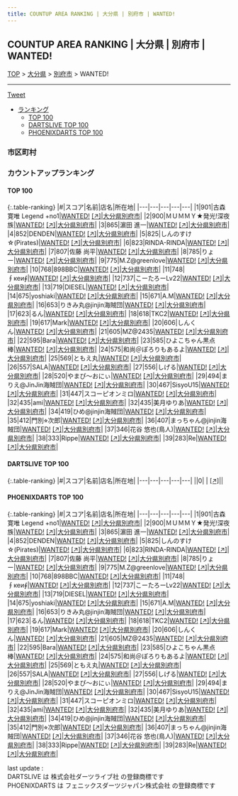 ```yaml
---
title: COUNTUP AREA RANKING | 大分県 | 別府市 | WANTED!
---
```

## COUNTUP AREA RANKING | 大分県 | 別府市 | WANTED!

[TOP](/darts/rank/) > [大分県](/darts/rank/大分県/) > [別府市](/darts/rank/大分県/別府市/) > WANTED!

___

<a href="https://twitter.com/share?ref_src=twsrc%5Etfw" data-text="COUNTUP AREA RANKING | 大分県別府市WANTED!" class="twitter-share-button" data-hashtags="DARTSLIVE,PHOENIXDARTS,darts,ダーツ" data-show-count="false">Tweet</a>

* [ランキング](#カウントアップランキング)
    * [TOP 100](#top-100)
    * [DARTSLIVE TOP 100](#dartslive-top-100)
    * [PHOENIXDARTS TOP 100](#phoenixdarts-top-100)

### 市区町村

<ul>

</ul>

### カウントアップランキング

#### TOP 100



{:.table-ranking}
|#|スコア|名前|店名|所在地|
|---|---|---|---|---|
|1|901|<span class="rank-name-pd">古森 寛唯  Legend +no1</span>|<a href="/darts/rank/shops/7259.html">WANTED!</a> <a href="https://vs.phoenixdarts.com/jp/shop/shopDetailInfo/s_7259?s_seq=7259">[↗]</a>|<a href="/darts/rank/大分県/別府市">大分県別府市</a>|
|2|900|<span class="rank-name-pd">ＭＵＭＭＹ★発光!深夜族</span>|<a href="/darts/rank/shops/7259.html">WANTED!</a> <a href="https://vs.phoenixdarts.com/jp/shop/shopDetailInfo/s_7259?s_seq=7259">[↗]</a>|<a href="/darts/rank/大分県/別府市">大分県別府市</a>|
|3|865|<span class="rank-name-pd"><span class="pro-icon-pd"></span>濵田 進一</span>|<a href="/darts/rank/shops/7259.html">WANTED!</a> <a href="https://vs.phoenixdarts.com/jp/shop/shopDetailInfo/s_7259?s_seq=7259">[↗]</a>|<a href="/darts/rank/大分県/別府市">大分県別府市</a>|
|4|852|<span class="rank-name-pd">DENDEN</span>|<a href="/darts/rank/shops/7259.html">WANTED!</a> <a href="https://vs.phoenixdarts.com/jp/shop/shopDetailInfo/s_7259?s_seq=7259">[↗]</a>|<a href="/darts/rank/大分県/別府市">大分県別府市</a>|
|5|825|<span class="rank-name-pd">しんのすけ☆(Pirates)</span>|<a href="/darts/rank/shops/7259.html">WANTED!</a> <a href="https://vs.phoenixdarts.com/jp/shop/shopDetailInfo/s_7259?s_seq=7259">[↗]</a>|<a href="/darts/rank/大分県/別府市">大分県別府市</a>|
|6|823|<span class="rank-name-pd">RINDA-RINDA</span>|<a href="/darts/rank/shops/7259.html">WANTED!</a> <a href="https://vs.phoenixdarts.com/jp/shop/shopDetailInfo/s_7259?s_seq=7259">[↗]</a>|<a href="/darts/rank/大分県/別府市">大分県別府市</a>|
|7|807|<span class="rank-name-pd">佐藤 尚平</span>|<a href="/darts/rank/shops/7259.html">WANTED!</a> <a href="https://vs.phoenixdarts.com/jp/shop/shopDetailInfo/s_7259?s_seq=7259">[↗]</a>|<a href="/darts/rank/大分県/別府市">大分県別府市</a>|
|8|785|<span class="rank-name-pd">りょー</span>|<a href="/darts/rank/shops/7259.html">WANTED!</a> <a href="https://vs.phoenixdarts.com/jp/shop/shopDetailInfo/s_7259?s_seq=7259">[↗]</a>|<a href="/darts/rank/大分県/別府市">大分県別府市</a>|
|9|775|<span class="rank-name-pd">M.Z@greenlove</span>|<a href="/darts/rank/shops/7259.html">WANTED!</a> <a href="https://vs.phoenixdarts.com/jp/shop/shopDetailInfo/s_7259?s_seq=7259">[↗]</a>|<a href="/darts/rank/大分県/別府市">大分県別府市</a>|
|10|768|<span class="rank-name-pd">898BBC</span>|<a href="/darts/rank/shops/7259.html">WANTED!</a> <a href="https://vs.phoenixdarts.com/jp/shop/shopDetailInfo/s_7259?s_seq=7259">[↗]</a>|<a href="/darts/rank/大分県/別府市">大分県別府市</a>|
|11|748|<span class="rank-name-pd">∮кеи∮</span>|<a href="/darts/rank/shops/7259.html">WANTED!</a> <a href="https://vs.phoenixdarts.com/jp/shop/shopDetailInfo/s_7259?s_seq=7259">[↗]</a>|<a href="/darts/rank/大分県/別府市">大分県別府市</a>|
|12|737|<span class="rank-name-pd">こーたろーLv22</span>|<a href="/darts/rank/shops/7259.html">WANTED!</a> <a href="https://vs.phoenixdarts.com/jp/shop/shopDetailInfo/s_7259?s_seq=7259">[↗]</a>|<a href="/darts/rank/大分県/別府市">大分県別府市</a>|
|13|719|<span class="rank-name-pd">DIESEL</span>|<a href="/darts/rank/shops/7259.html">WANTED!</a> <a href="https://vs.phoenixdarts.com/jp/shop/shopDetailInfo/s_7259?s_seq=7259">[↗]</a>|<a href="/darts/rank/大分県/別府市">大分県別府市</a>|
|14|675|<span class="rank-name-pd">yoshiaki</span>|<a href="/darts/rank/shops/7259.html">WANTED!</a> <a href="https://vs.phoenixdarts.com/jp/shop/shopDetailInfo/s_7259?s_seq=7259">[↗]</a>|<a href="/darts/rank/大分県/別府市">大分県別府市</a>|
|15|671|<span class="rank-name-pd">A.M</span>|<a href="/darts/rank/shops/7259.html">WANTED!</a> <a href="https://vs.phoenixdarts.com/jp/shop/shopDetailInfo/s_7259?s_seq=7259">[↗]</a>|<a href="/darts/rank/大分県/別府市">大分県別府市</a>|
|16|653|<span class="rank-name-pd">りきみ丸@jinjin海賊団</span>|<a href="/darts/rank/shops/7259.html">WANTED!</a> <a href="https://vs.phoenixdarts.com/jp/shop/shopDetailInfo/s_7259?s_seq=7259">[↗]</a>|<a href="/darts/rank/大分県/別府市">大分県別府市</a>|
|17|623|<span class="rank-name-pd">るん</span>|<a href="/darts/rank/shops/7259.html">WANTED!</a> <a href="https://vs.phoenixdarts.com/jp/shop/shopDetailInfo/s_7259?s_seq=7259">[↗]</a>|<a href="/darts/rank/大分県/別府市">大分県別府市</a>|
|18|618|<span class="rank-name-pd">TKC2</span>|<a href="/darts/rank/shops/7259.html">WANTED!</a> <a href="https://vs.phoenixdarts.com/jp/shop/shopDetailInfo/s_7259?s_seq=7259">[↗]</a>|<a href="/darts/rank/大分県/別府市">大分県別府市</a>|
|19|617|<span class="rank-name-pd">Mark</span>|<a href="/darts/rank/shops/7259.html">WANTED!</a> <a href="https://vs.phoenixdarts.com/jp/shop/shopDetailInfo/s_7259?s_seq=7259">[↗]</a>|<a href="/darts/rank/大分県/別府市">大分県別府市</a>|
|20|606|<span class="rank-name-pd">しんくん</span>|<a href="/darts/rank/shops/7259.html">WANTED!</a> <a href="https://vs.phoenixdarts.com/jp/shop/shopDetailInfo/s_7259?s_seq=7259">[↗]</a>|<a href="/darts/rank/大分県/別府市">大分県別府市</a>|
|21|605|<span class="rank-name-pd">MZ@2435</span>|<a href="/darts/rank/shops/7259.html">WANTED!</a> <a href="https://vs.phoenixdarts.com/jp/shop/shopDetailInfo/s_7259?s_seq=7259">[↗]</a>|<a href="/darts/rank/大分県/別府市">大分県別府市</a>|
|22|595|<span class="rank-name-pd">Bara</span>|<a href="/darts/rank/shops/7259.html">WANTED!</a> <a href="https://vs.phoenixdarts.com/jp/shop/shopDetailInfo/s_7259?s_seq=7259">[↗]</a>|<a href="/darts/rank/大分県/別府市">大分県別府市</a>|
|23|585|<span class="rank-name-pd">ひよこちゃん黒点棒</span>|<a href="/darts/rank/shops/7259.html">WANTED!</a> <a href="https://vs.phoenixdarts.com/jp/shop/shopDetailInfo/s_7259?s_seq=7259">[↗]</a>|<a href="/darts/rank/大分県/別府市">大分県別府市</a>|
|24|575|<span class="rank-name-pd">和尚＠ぽろりもあるよ</span>|<a href="/darts/rank/shops/7259.html">WANTED!</a> <a href="https://vs.phoenixdarts.com/jp/shop/shopDetailInfo/s_7259?s_seq=7259">[↗]</a>|<a href="/darts/rank/大分県/別府市">大分県別府市</a>|
|25|569|<span class="rank-name-pd">ともえ丸</span>|<a href="/darts/rank/shops/7259.html">WANTED!</a> <a href="https://vs.phoenixdarts.com/jp/shop/shopDetailInfo/s_7259?s_seq=7259">[↗]</a>|<a href="/darts/rank/大分県/別府市">大分県別府市</a>|
|26|557|<span class="rank-name-pd">SALA</span>|<a href="/darts/rank/shops/7259.html">WANTED!</a> <a href="https://vs.phoenixdarts.com/jp/shop/shopDetailInfo/s_7259?s_seq=7259">[↗]</a>|<a href="/darts/rank/大分県/別府市">大分県別府市</a>|
|27|556|<span class="rank-name-pd">しげる</span>|<a href="/darts/rank/shops/7259.html">WANTED!</a> <a href="https://vs.phoenixdarts.com/jp/shop/shopDetailInfo/s_7259?s_seq=7259">[↗]</a>|<a href="/darts/rank/大分県/別府市">大分県別府市</a>|
|28|520|<span class="rank-name-pd">やまぴ〜おにぃ</span>|<a href="/darts/rank/shops/7259.html">WANTED!</a> <a href="https://vs.phoenixdarts.com/jp/shop/shopDetailInfo/s_7259?s_seq=7259">[↗]</a>|<a href="/darts/rank/大分県/別府市">大分県別府市</a>|
|29|494|<span class="rank-name-pd">まりえ@JinJin海賊団</span>|<a href="/darts/rank/shops/7259.html">WANTED!</a> <a href="https://vs.phoenixdarts.com/jp/shop/shopDetailInfo/s_7259?s_seq=7259">[↗]</a>|<a href="/darts/rank/大分県/別府市">大分県別府市</a>|
|30|467|<span class="rank-name-pd">SisyoU15</span>|<a href="/darts/rank/shops/7259.html">WANTED!</a> <a href="https://vs.phoenixdarts.com/jp/shop/shopDetailInfo/s_7259?s_seq=7259">[↗]</a>|<a href="/darts/rank/大分県/別府市">大分県別府市</a>|
|31|447|<span class="rank-name-pd">スコーピオンミロ</span>|<a href="/darts/rank/shops/7259.html">WANTED!</a> <a href="https://vs.phoenixdarts.com/jp/shop/shopDetailInfo/s_7259?s_seq=7259">[↗]</a>|<a href="/darts/rank/大分県/別府市">大分県別府市</a>|
|32|435|<span class="rank-name-pd">ami</span>|<a href="/darts/rank/shops/7259.html">WANTED!</a> <a href="https://vs.phoenixdarts.com/jp/shop/shopDetailInfo/s_7259?s_seq=7259">[↗]</a>|<a href="/darts/rank/大分県/別府市">大分県別府市</a>|
|32|435|<span class="rank-name-pd">美月ゆりあ</span>|<a href="/darts/rank/shops/7259.html">WANTED!</a> <a href="https://vs.phoenixdarts.com/jp/shop/shopDetailInfo/s_7259?s_seq=7259">[↗]</a>|<a href="/darts/rank/大分県/別府市">大分県別府市</a>|
|34|419|<span class="rank-name-pd">ひめ@jinjin海賊団</span>|<a href="/darts/rank/shops/7259.html">WANTED!</a> <a href="https://vs.phoenixdarts.com/jp/shop/shopDetailInfo/s_7259?s_seq=7259">[↗]</a>|<a href="/darts/rank/大分県/別府市">大分県別府市</a>|
|35|412|<span class="rank-name-pd">門別⭐︎次郎</span>|<a href="/darts/rank/shops/7259.html">WANTED!</a> <a href="https://vs.phoenixdarts.com/jp/shop/shopDetailInfo/s_7259?s_seq=7259">[↗]</a>|<a href="/darts/rank/大分県/別府市">大分県別府市</a>|
|36|407|<span class="rank-name-pd">まっちゃん@jinjin海賊団</span>|<a href="/darts/rank/shops/7259.html">WANTED!</a> <a href="https://vs.phoenixdarts.com/jp/shop/shopDetailInfo/s_7259?s_seq=7259">[↗]</a>|<a href="/darts/rank/大分県/別府市">大分県別府市</a>|
|37|346|<span class="rank-name-pd">花谷 悠也(鳥人)</span>|<a href="/darts/rank/shops/7259.html">WANTED!</a> <a href="https://vs.phoenixdarts.com/jp/shop/shopDetailInfo/s_7259?s_seq=7259">[↗]</a>|<a href="/darts/rank/大分県/別府市">大分県別府市</a>|
|38|333|<span class="rank-name-pd">Rippe</span>|<a href="/darts/rank/shops/7259.html">WANTED!</a> <a href="https://vs.phoenixdarts.com/jp/shop/shopDetailInfo/s_7259?s_seq=7259">[↗]</a>|<a href="/darts/rank/大分県/別府市">大分県別府市</a>|
|39|283|<span class="rank-name-pd">Re</span>|<a href="/darts/rank/shops/7259.html">WANTED!</a> <a href="https://vs.phoenixdarts.com/jp/shop/shopDetailInfo/s_7259?s_seq=7259">[↗]</a>|<a href="/darts/rank/大分県/別府市">大分県別府市</a>|


#### DARTSLIVE TOP 100



{:.table-ranking}
|#|スコア|名前|店名|所在地|
|---|---|---|---|---|
||0|<span class="rank-name-dl"> </span>|<a href="/darts/rank/shops/.html"></a> <a href="">[↗]</a>|<a href="/darts/rank//"></a>|


#### PHOENIXDARTS TOP 100



{:.table-ranking}
|#|スコア|名前|店名|所在地|
|---|---|---|---|---|
|1|901|<span class="rank-name-pd">古森 寛唯  Legend +no1</span>|<a href="/darts/rank/shops/7259.html">WANTED!</a> <a href="https://vs.phoenixdarts.com/jp/shop/shopDetailInfo/s_7259?s_seq=7259">[↗]</a>|<a href="/darts/rank/大分県/別府市">大分県別府市</a>|
|2|900|<span class="rank-name-pd">ＭＵＭＭＹ★発光!深夜族</span>|<a href="/darts/rank/shops/7259.html">WANTED!</a> <a href="https://vs.phoenixdarts.com/jp/shop/shopDetailInfo/s_7259?s_seq=7259">[↗]</a>|<a href="/darts/rank/大分県/別府市">大分県別府市</a>|
|3|865|<span class="rank-name-pd"><span class="pro-icon-pd"></span>濵田 進一</span>|<a href="/darts/rank/shops/7259.html">WANTED!</a> <a href="https://vs.phoenixdarts.com/jp/shop/shopDetailInfo/s_7259?s_seq=7259">[↗]</a>|<a href="/darts/rank/大分県/別府市">大分県別府市</a>|
|4|852|<span class="rank-name-pd">DENDEN</span>|<a href="/darts/rank/shops/7259.html">WANTED!</a> <a href="https://vs.phoenixdarts.com/jp/shop/shopDetailInfo/s_7259?s_seq=7259">[↗]</a>|<a href="/darts/rank/大分県/別府市">大分県別府市</a>|
|5|825|<span class="rank-name-pd">しんのすけ☆(Pirates)</span>|<a href="/darts/rank/shops/7259.html">WANTED!</a> <a href="https://vs.phoenixdarts.com/jp/shop/shopDetailInfo/s_7259?s_seq=7259">[↗]</a>|<a href="/darts/rank/大分県/別府市">大分県別府市</a>|
|6|823|<span class="rank-name-pd">RINDA-RINDA</span>|<a href="/darts/rank/shops/7259.html">WANTED!</a> <a href="https://vs.phoenixdarts.com/jp/shop/shopDetailInfo/s_7259?s_seq=7259">[↗]</a>|<a href="/darts/rank/大分県/別府市">大分県別府市</a>|
|7|807|<span class="rank-name-pd">佐藤 尚平</span>|<a href="/darts/rank/shops/7259.html">WANTED!</a> <a href="https://vs.phoenixdarts.com/jp/shop/shopDetailInfo/s_7259?s_seq=7259">[↗]</a>|<a href="/darts/rank/大分県/別府市">大分県別府市</a>|
|8|785|<span class="rank-name-pd">りょー</span>|<a href="/darts/rank/shops/7259.html">WANTED!</a> <a href="https://vs.phoenixdarts.com/jp/shop/shopDetailInfo/s_7259?s_seq=7259">[↗]</a>|<a href="/darts/rank/大分県/別府市">大分県別府市</a>|
|9|775|<span class="rank-name-pd">M.Z@greenlove</span>|<a href="/darts/rank/shops/7259.html">WANTED!</a> <a href="https://vs.phoenixdarts.com/jp/shop/shopDetailInfo/s_7259?s_seq=7259">[↗]</a>|<a href="/darts/rank/大分県/別府市">大分県別府市</a>|
|10|768|<span class="rank-name-pd">898BBC</span>|<a href="/darts/rank/shops/7259.html">WANTED!</a> <a href="https://vs.phoenixdarts.com/jp/shop/shopDetailInfo/s_7259?s_seq=7259">[↗]</a>|<a href="/darts/rank/大分県/別府市">大分県別府市</a>|
|11|748|<span class="rank-name-pd">∮кеи∮</span>|<a href="/darts/rank/shops/7259.html">WANTED!</a> <a href="https://vs.phoenixdarts.com/jp/shop/shopDetailInfo/s_7259?s_seq=7259">[↗]</a>|<a href="/darts/rank/大分県/別府市">大分県別府市</a>|
|12|737|<span class="rank-name-pd">こーたろーLv22</span>|<a href="/darts/rank/shops/7259.html">WANTED!</a> <a href="https://vs.phoenixdarts.com/jp/shop/shopDetailInfo/s_7259?s_seq=7259">[↗]</a>|<a href="/darts/rank/大分県/別府市">大分県別府市</a>|
|13|719|<span class="rank-name-pd">DIESEL</span>|<a href="/darts/rank/shops/7259.html">WANTED!</a> <a href="https://vs.phoenixdarts.com/jp/shop/shopDetailInfo/s_7259?s_seq=7259">[↗]</a>|<a href="/darts/rank/大分県/別府市">大分県別府市</a>|
|14|675|<span class="rank-name-pd">yoshiaki</span>|<a href="/darts/rank/shops/7259.html">WANTED!</a> <a href="https://vs.phoenixdarts.com/jp/shop/shopDetailInfo/s_7259?s_seq=7259">[↗]</a>|<a href="/darts/rank/大分県/別府市">大分県別府市</a>|
|15|671|<span class="rank-name-pd">A.M</span>|<a href="/darts/rank/shops/7259.html">WANTED!</a> <a href="https://vs.phoenixdarts.com/jp/shop/shopDetailInfo/s_7259?s_seq=7259">[↗]</a>|<a href="/darts/rank/大分県/別府市">大分県別府市</a>|
|16|653|<span class="rank-name-pd">りきみ丸@jinjin海賊団</span>|<a href="/darts/rank/shops/7259.html">WANTED!</a> <a href="https://vs.phoenixdarts.com/jp/shop/shopDetailInfo/s_7259?s_seq=7259">[↗]</a>|<a href="/darts/rank/大分県/別府市">大分県別府市</a>|
|17|623|<span class="rank-name-pd">るん</span>|<a href="/darts/rank/shops/7259.html">WANTED!</a> <a href="https://vs.phoenixdarts.com/jp/shop/shopDetailInfo/s_7259?s_seq=7259">[↗]</a>|<a href="/darts/rank/大分県/別府市">大分県別府市</a>|
|18|618|<span class="rank-name-pd">TKC2</span>|<a href="/darts/rank/shops/7259.html">WANTED!</a> <a href="https://vs.phoenixdarts.com/jp/shop/shopDetailInfo/s_7259?s_seq=7259">[↗]</a>|<a href="/darts/rank/大分県/別府市">大分県別府市</a>|
|19|617|<span class="rank-name-pd">Mark</span>|<a href="/darts/rank/shops/7259.html">WANTED!</a> <a href="https://vs.phoenixdarts.com/jp/shop/shopDetailInfo/s_7259?s_seq=7259">[↗]</a>|<a href="/darts/rank/大分県/別府市">大分県別府市</a>|
|20|606|<span class="rank-name-pd">しんくん</span>|<a href="/darts/rank/shops/7259.html">WANTED!</a> <a href="https://vs.phoenixdarts.com/jp/shop/shopDetailInfo/s_7259?s_seq=7259">[↗]</a>|<a href="/darts/rank/大分県/別府市">大分県別府市</a>|
|21|605|<span class="rank-name-pd">MZ@2435</span>|<a href="/darts/rank/shops/7259.html">WANTED!</a> <a href="https://vs.phoenixdarts.com/jp/shop/shopDetailInfo/s_7259?s_seq=7259">[↗]</a>|<a href="/darts/rank/大分県/別府市">大分県別府市</a>|
|22|595|<span class="rank-name-pd">Bara</span>|<a href="/darts/rank/shops/7259.html">WANTED!</a> <a href="https://vs.phoenixdarts.com/jp/shop/shopDetailInfo/s_7259?s_seq=7259">[↗]</a>|<a href="/darts/rank/大分県/別府市">大分県別府市</a>|
|23|585|<span class="rank-name-pd">ひよこちゃん黒点棒</span>|<a href="/darts/rank/shops/7259.html">WANTED!</a> <a href="https://vs.phoenixdarts.com/jp/shop/shopDetailInfo/s_7259?s_seq=7259">[↗]</a>|<a href="/darts/rank/大分県/別府市">大分県別府市</a>|
|24|575|<span class="rank-name-pd">和尚＠ぽろりもあるよ</span>|<a href="/darts/rank/shops/7259.html">WANTED!</a> <a href="https://vs.phoenixdarts.com/jp/shop/shopDetailInfo/s_7259?s_seq=7259">[↗]</a>|<a href="/darts/rank/大分県/別府市">大分県別府市</a>|
|25|569|<span class="rank-name-pd">ともえ丸</span>|<a href="/darts/rank/shops/7259.html">WANTED!</a> <a href="https://vs.phoenixdarts.com/jp/shop/shopDetailInfo/s_7259?s_seq=7259">[↗]</a>|<a href="/darts/rank/大分県/別府市">大分県別府市</a>|
|26|557|<span class="rank-name-pd">SALA</span>|<a href="/darts/rank/shops/7259.html">WANTED!</a> <a href="https://vs.phoenixdarts.com/jp/shop/shopDetailInfo/s_7259?s_seq=7259">[↗]</a>|<a href="/darts/rank/大分県/別府市">大分県別府市</a>|
|27|556|<span class="rank-name-pd">しげる</span>|<a href="/darts/rank/shops/7259.html">WANTED!</a> <a href="https://vs.phoenixdarts.com/jp/shop/shopDetailInfo/s_7259?s_seq=7259">[↗]</a>|<a href="/darts/rank/大分県/別府市">大分県別府市</a>|
|28|520|<span class="rank-name-pd">やまぴ〜おにぃ</span>|<a href="/darts/rank/shops/7259.html">WANTED!</a> <a href="https://vs.phoenixdarts.com/jp/shop/shopDetailInfo/s_7259?s_seq=7259">[↗]</a>|<a href="/darts/rank/大分県/別府市">大分県別府市</a>|
|29|494|<span class="rank-name-pd">まりえ@JinJin海賊団</span>|<a href="/darts/rank/shops/7259.html">WANTED!</a> <a href="https://vs.phoenixdarts.com/jp/shop/shopDetailInfo/s_7259?s_seq=7259">[↗]</a>|<a href="/darts/rank/大分県/別府市">大分県別府市</a>|
|30|467|<span class="rank-name-pd">SisyoU15</span>|<a href="/darts/rank/shops/7259.html">WANTED!</a> <a href="https://vs.phoenixdarts.com/jp/shop/shopDetailInfo/s_7259?s_seq=7259">[↗]</a>|<a href="/darts/rank/大分県/別府市">大分県別府市</a>|
|31|447|<span class="rank-name-pd">スコーピオンミロ</span>|<a href="/darts/rank/shops/7259.html">WANTED!</a> <a href="https://vs.phoenixdarts.com/jp/shop/shopDetailInfo/s_7259?s_seq=7259">[↗]</a>|<a href="/darts/rank/大分県/別府市">大分県別府市</a>|
|32|435|<span class="rank-name-pd">ami</span>|<a href="/darts/rank/shops/7259.html">WANTED!</a> <a href="https://vs.phoenixdarts.com/jp/shop/shopDetailInfo/s_7259?s_seq=7259">[↗]</a>|<a href="/darts/rank/大分県/別府市">大分県別府市</a>|
|32|435|<span class="rank-name-pd">美月ゆりあ</span>|<a href="/darts/rank/shops/7259.html">WANTED!</a> <a href="https://vs.phoenixdarts.com/jp/shop/shopDetailInfo/s_7259?s_seq=7259">[↗]</a>|<a href="/darts/rank/大分県/別府市">大分県別府市</a>|
|34|419|<span class="rank-name-pd">ひめ@jinjin海賊団</span>|<a href="/darts/rank/shops/7259.html">WANTED!</a> <a href="https://vs.phoenixdarts.com/jp/shop/shopDetailInfo/s_7259?s_seq=7259">[↗]</a>|<a href="/darts/rank/大分県/別府市">大分県別府市</a>|
|35|412|<span class="rank-name-pd">門別⭐︎次郎</span>|<a href="/darts/rank/shops/7259.html">WANTED!</a> <a href="https://vs.phoenixdarts.com/jp/shop/shopDetailInfo/s_7259?s_seq=7259">[↗]</a>|<a href="/darts/rank/大分県/別府市">大分県別府市</a>|
|36|407|<span class="rank-name-pd">まっちゃん@jinjin海賊団</span>|<a href="/darts/rank/shops/7259.html">WANTED!</a> <a href="https://vs.phoenixdarts.com/jp/shop/shopDetailInfo/s_7259?s_seq=7259">[↗]</a>|<a href="/darts/rank/大分県/別府市">大分県別府市</a>|
|37|346|<span class="rank-name-pd">花谷 悠也(鳥人)</span>|<a href="/darts/rank/shops/7259.html">WANTED!</a> <a href="https://vs.phoenixdarts.com/jp/shop/shopDetailInfo/s_7259?s_seq=7259">[↗]</a>|<a href="/darts/rank/大分県/別府市">大分県別府市</a>|
|38|333|<span class="rank-name-pd">Rippe</span>|<a href="/darts/rank/shops/7259.html">WANTED!</a> <a href="https://vs.phoenixdarts.com/jp/shop/shopDetailInfo/s_7259?s_seq=7259">[↗]</a>|<a href="/darts/rank/大分県/別府市">大分県別府市</a>|
|39|283|<span class="rank-name-pd">Re</span>|<a href="/darts/rank/shops/7259.html">WANTED!</a> <a href="https://vs.phoenixdarts.com/jp/shop/shopDetailInfo/s_7259?s_seq=7259">[↗]</a>|<a href="/darts/rank/大分県/別府市">大分県別府市</a>|


<div class="footer border-top border-gray-light mt-5 pt-3 text-right text-gray">
    last update : <span style="font-weight: italic" id="foot_last_modified"></span><br />
    DARTSLIVE は 株式会社ダーツライブ社 の登録商標です<br />
    PHOENIXDARTS は フェニックスダーツジャパン株式会社 の登録商標です<br />
</div>

<script src="https://cdnjs.cloudflare.com/ajax/libs/jquery.tablesorter/2.31.3/js/jquery.tablesorter.min.js" integrity="sha512-qzgd5cYSZcosqpzpn7zF2ZId8f/8CHmFKZ8j7mU4OUXTNRd5g+ZHBPsgKEwoqxCtdQvExE5LprwwPAgoicguNg==" crossorigin="anonymous" referrerpolicy="no-referrer"></script>
<link rel="stylesheet" href="https://cdnjs.cloudflare.com/ajax/libs/jquery.tablesorter/2.31.3/css/theme.default.min.css" integrity="sha512-wghhOJkjQX0Lh3NSWvNKeZ0ZpNn+SPVXX1Qyc9OCaogADktxrBiBdKGDoqVUOyhStvMBmJQ8ZdMHiR3wuEq8+w==" crossorigin="anonymous" referrerpolicy="no-referrer" />
<script>
$(function() {
    $(".table-ranking").tablesorter({sortList:[[0, 0]]});
    $("#foot_last_modified").text(formatDate(new Date(document.lastModified), 'yyyy-MM-dd HH:mm:ss'));
});
</script>

<script async src="https://platform.twitter.com/widgets.js" charset="utf-8"></script>